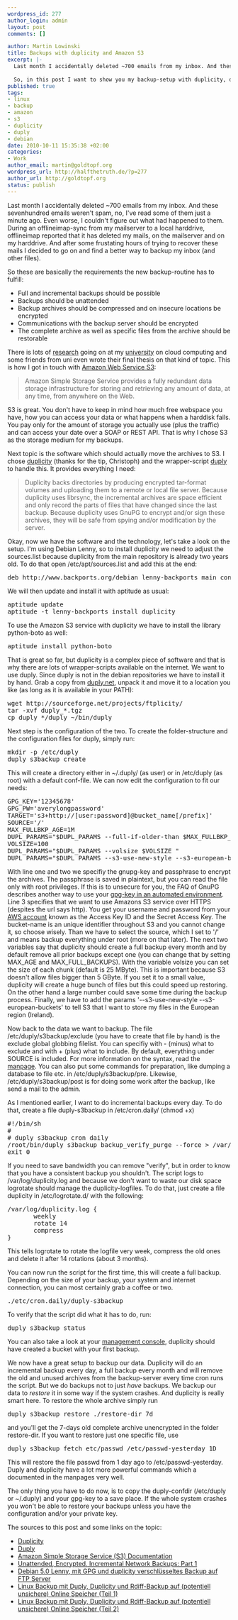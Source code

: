 ```yaml
--- 
wordpress_id: 277
author_login: admin
layout: post
comments: []

author: Martin Lowinski
title: Backups with duplicity and Amazon S3
excerpt: |-
  Last month I accidentally deleted ~700 emails from my inbox. And these sevenhundred emails weren't spam, no, I've read some of them just a minute ago. Even worse, I couldn't figure out what had happened to them. During an offlineimap-sync from my mailserver to a local harddrive offlineimap reported that it deleted my mails, on the mailserver and on my harddrive. And after some frustating hours of trying to recover these mails I decided to go on and find a better way to backup my inbox (and other files).
  
  So, in this post I want to show you my backup-setup with duplicity, duply and Amazons S3.
published: true
tags: 
- linux
- backup
- amazon
- s3
- duplicity
- duply
- debian
date: 2010-10-11 15:35:38 +02:00
categories: 
- Work
author_email: martin@goldtopf.org
wordpress_url: http://halfthetruth.de/?p=277
author_url: http://goldtopf.org
status: publish
---
```

Last month I accidentally deleted ~700 emails from my inbox. And these sevenhundred emails weren't spam, no, I've read some of them just a minute ago. Even worse, I couldn't figure out what had happened to them. During an offlineimap-sync from my mailserver to a local harddrive, offlineimap reported that it has deleted my mails, on the mailserver and on my harddrive. And after some frustating hours of trying to recover these mails I decided to go on and find a better way to backup my inbox (and other files).

So these are basically the requirements the new backup-routine has to fulfill:
<ul>
	<li>Full and incremental backups should be possible</li>
	<li>Backups should be unattended</li>
	<li>Backup archives should be compressed and on insecure locations be encrypted</li>
	<li>Communications with the backup server should be encrypted</li>
	<li>The complete archive as well as specific files from the archive should be restorable</li>
</ul>
There is lots of <a href="http://www.wolke.hs-furtwangen.de/">research</a> going on at my <a href="http://www.hs-furtwangen.de">university</a> on cloud computing and some friends from uni even wrote their final thesis on that kind of topic. This is how I got in touch with <a href="http://aws.amazon.com/s3/">Amazon Web Service S3</a>:
<blockquote>Amazon Simple Storage Service provides a fully redundant data storage infrastructure for storing and retrieving any amount of data, at any time, from anywhere on the Web.</blockquote>
S3 is great. You don't have to keep in mind how much free webspace you have, how you can access your data or what happens when a harddisk fails. You pay only for the amount of storage you actually use (plus the traffic) and can access your date over a SOAP or REST API. That is why I chose S3 as the storage medium for my backups.

Next topic is the software which should actually move the archives to S3. I chose <a href="http://duplicity.nongnu.org/">duplicity</a> (thanks for the tip, Christoph) and the wrapper-script <a href="http://duply.net/">duply</a> to handle this. It provides everything I need:
<blockquote>Duplicity backs directories by producing encrypted tar-format volumes and uploading them to a remote or local file server. Because duplicity uses librsync, the incremental archives are space efficient and only record the parts of files that have changed since the last backup. Because duplicity uses GnuPG to encrypt and/or sign these archives, they will be safe from spying and/or modification by the server.</blockquote>
Okay, now we have the software and the technology, let's take a look on the setup. I'm using Debian Lenny, so to install duplicity we need to adjust the sources.list because duplicity from the main repository is already two years old. To do that open /etc/apt/sources.list and add this at the end:
<pre lang="apt_sources">deb http://www.backports.org/debian lenny-backports main contrib non-free</pre>
We will then update and install it with aptitude as usual:
<pre lang="bash">aptitude update
aptitude -t lenny-backports install duplicity</pre>
To use the Amazon S3 service with duplicity we have to install the library python-boto as well:
<pre lang="bash">aptitude install python-boto</pre>
That is great so far, but duplicity is a complex piece of software and that is why there are lots of wrapper-scripts available on the internet. We want to use duply. Since duply is not in the debian repositories we have to install it by hand. Grab a copy from <a href="http://duply.net">duply.net</a>, unpack it and move it to a location you like (as long as it is available in your PATH):
<pre lang="bash">wget http://sourceforge.net/projects/ftplicity/
tar -xvf duply_*.tgz
cp duply_*/duply ~/bin/duply</pre>
Next step is the configuration of the two. To create the folder-structure and the configuration files for duply, simply run:
<pre lang="bash">mkdir -p /etc/duply
duply s3backup create</pre>
This will create a directory either in ~/.duply/ (as user) or in /etc/duply (as root) with a default conf-file. We can now edit the configuration to fit our needs:
<pre lang="bash">GPG_KEY='12345678'
GPG_PW='averylongpassword'
TARGET='s3+http://[user:password]@bucket_name[/prefix]'
SOURCE='/'
MAX_FULLBKP_AGE=1M
DUPL_PARAMS="$DUPL_PARAMS --full-if-older-than $MAX_FULLBKP_AGE "
VOLSIZE=100
DUPL_PARAMS="$DUPL_PARAMS --volsize $VOLSIZE "
DUPL_PARAMS="$DUPL_PARAMS --s3-use-new-style --s3-european-buckets"</pre>
With line one and two we specifiy the gnupg-key and passphrase to encrypt the archives. The passphrase is saved in plaintext, but you can read the file only with root privileges. If this is to unsecure for you, the FAQ of GnuPG describes another way to use your <a href="http://www.gnupg.org/faq/GnuPG-FAQ.html#how-can-i-use-gnupg-in-an-automated-environment">gpg-key in an automated environment</a>. Line 3 specifies that we want to use Amazons S3 service over HTTPS (despites the url says http). You get your username and password from your <a href="http://aws.amazon.com/account/">AWS account</a> known as the Access Key ID and the Secret Access Key. The bucket-name is an unique identifier throughout S3 and you cannot change it, so choose wisely. Than we have to select the source, which I set to '/' and means backup everything under root (more on that later). The next two variables say that duplicity should create a full backup every month and by default remove all prior backups except one (you can change that by setting MAX_AGE and MAX_FULL_BACKUPS). With the variable volsize you can set the size of each chunk (default is 25 MByte). This is important because S3 doesn't allow files bigger than 5 GByte. If you set it to a small value, duplicity will create a huge bunch of files but this could speed up restoring. On the other hand a large number could save some time during the backup process. Finally, we have to add the params '--s3-use-new-style --s3-european-buckets' to tell S3 that I want to store my files in the European region (Ireland).

Now back to the data we want to backup. The file /etc/duply/s3backup/exclude (you have to create that file by hand) is the exclude global globbing filelist. You can specifiy with - (minus) what to exclude and with + (plus) what to include. By default, everything under SOURCE is included. For more information on the syntax, read the <a href="http://duplicity.nongnu.org/duplicity.1.html#toc9">manpage</a>. You can also put some commands for preparation, like dumping a database to file etc. in /etc/duply/s3backup/pre. Likewise, /etc/duply/s3backup/post is for doing some work after the backup, like send a mail to the admin.

As I mentioned earlier, I want to do incremental backups every day. To do that, create a file duply-s3backup in /etc/cron.daily/ (chmod +x)
<pre lang="bash">#!/bin/sh
#
# duply s3backup cron daily
/root/bin/duply s3backup backup_verify_purge --force > /var/log/duplicity.log 2>&amp;1
exit 0</pre>
If you need to save bandwidth you can remove "verify", but in order to know that you have a consistent backup you shouldn't. The script logs to /var/log/duplicity.log and because we don't want to waste our disk space logrotate should manage the duplicity-logfiles. To do that, just create a file duplicity in /etc/logrotate.d/ with the following:
<pre lang="text">/var/log/duplicity.log {
       weekly
       rotate 14
       compress
}</pre>
This tells logrotate to rotate the logfile very week, compress the old ones and delete it after 14 rotations (about 3 months).

You can now run the script for the first time, this will create a full backup. Depending on the size of your backup, your system and internet connection, you can most certainly grab a coffee or two.
<pre lang="bash">./etc/cron.daily/duply-s3backup</pre>
To verify that the script did what it has to do, run:
<pre lang="bash">duply s3backup status</pre>
You can also take a look at your <a href="https://console.aws.amazon.com/s3/home">management console</a>, duplicity should have created a bucket with your first backup.

We now have a great setup to backup our data. Duplicity will do an incremental backup every day, a full backup every month and will remove the old and unused archives from the backup-server every time cron runs the script. But we do backups not to just <em>have</em> backups. We backup our data to <em>restore</em> it in some way if the system crashes. And duplicity is really smart here. To restore the whole archive simply run
<pre lang="bash">duply s3backup restore ./restore-dir 7d</pre>
and you'll get the 7-days old complete archive unencrypted in the folder restore-dir. If you want to restore just one specific file, use
<pre lang="bash">duply s3backup fetch etc/passwd /etc/passwd-yesterday 1D</pre>
This will restore the file passwd from 1 day ago to /etc/passwd-yesterday. Duply and duplicity have a lot more powerful commands which a documented in the manpages very well.

The only thing you have to do now, is to copy the duply-confdir (/etc/duply or ~/.duply) and your gpg-key to a save place. If the whole system crashes you won't be able to restore your backups unless you have the configuration and/or your private key.

The sources to this post and some links on the topic:
<ul>
	<li><a href="http://duplicity.nongnu.org/">Duplicity</a></li>
	<li><a href="http://duply.net">Duply</a></li>
	<li><a href="http://aws.amazon.com/documentation/s3/">Amazon Simple Storage Service (S3) Documentation</a></li>
	<li><a href="http://www.debian-administration.org/articles/209">Unattended, Encrypted, Incremental Network Backups: Part 1</a></li>
	<li><a href="http://marcel-adamczyk.de/?p=34">Debian 5.0 Lenny, mit GPG und duplicity verschl&uuml;sseltes Backup auf FTP Server</a></li>
	<li><a href="http://www.marcogabriel.com/blog/archives/585-Linux-Backup-mit-Duply,-Duplicity-und-Rdiff-Backup-auf-potentiell-unsichere-Online-Speicher-Teil-1.html">Linux Backup mit Duply, Duplicity und Rdiff-Backup auf (potentiell unsichere) Online Speicher (Teil 1)</a></li>
	<li><a href="http://www.marcogabriel.com/blog/archives/586-Linux-Backup-mit-Duply,-Duplicity-und-Rdiff-Backup-auf-potentiell-unsichere-Online-Speicher-Teil-2.html">Linux Backup mit Duply, Duplicity und Rdiff-Backup auf (potentiell unsichere) Online Speicher (Teil 2)</a></li>
</ul>
